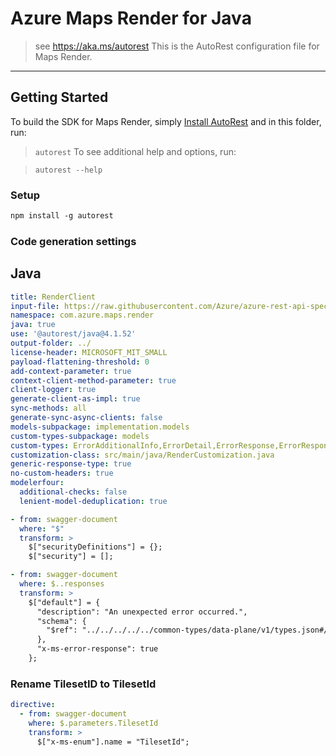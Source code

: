 # Azure Maps Render for Java

> see https://aka.ms/autorest
This is the AutoRest configuration file for Maps Render.
---
## Getting Started

To build the SDK for Maps Render, simply [Install AutoRest](https://aka.ms/autorest) and in this folder, run:

> `autorest`
To see additional help and options, run:

> `autorest --help`
### Setup
```ps
npm install -g autorest
```

### Code generation settings

## Java

``` yaml    
title: RenderClient
input-file: https://raw.githubusercontent.com/Azure/azure-rest-api-specs/main/specification/maps/data-plane/Render/stable/2024-04-01/render.json
namespace: com.azure.maps.render
java: true
use: '@autorest/java@4.1.52'
output-folder: ../
license-header: MICROSOFT_MIT_SMALL
payload-flattening-threshold: 0
add-context-parameter: true
context-client-method-parameter: true
client-logger: true
generate-client-as-impl: true
sync-methods: all
generate-sync-async-clients: false
models-subpackage: implementation.models
custom-types-subpackage: models
custom-types: ErrorAdditionalInfo,ErrorDetail,ErrorResponse,ErrorResponseException,LocalizedMapView,MapImageStyle,RasterTileFormat,StaticMapLayer,MapTileSize,TileIndex,TilesetId,Copyright,CopyrightCaption,MapAttribution,RegionCopyrights,RegionCopyrightsCountry,MapTileset
customization-class: src/main/java/RenderCustomization.java
generic-response-type: true
no-custom-headers: true
modelerfour:
  additional-checks: false
  lenient-model-deduplication: true
```

``` yaml $(java)
- from: swagger-document
  where: "$"
  transform: >
    $["securityDefinitions"] = {};
    $["security"] = [];

- from: swagger-document
  where: $..responses
  transform: >
    $["default"] = {
      "description": "An unexpected error occurred.",
      "schema": {
        "$ref": "../../../../../common-types/data-plane/v1/types.json#/definitions/ErrorResponse"
      },
      "x-ms-error-response": true
    };
```

### Rename TilesetID to TilesetId

``` yaml
directive:
  - from: swagger-document
    where: $.parameters.TilesetId
    transform: >
      $["x-ms-enum"].name = "TilesetId";
```
